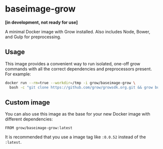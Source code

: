 # baseimage-grow

**[in development, not ready for use]**

A minimal Docker image with Grow installed. Also includes Node, Bower, and Gulp for preprocessing.

## Usage

This image provides a convenient way to run isolated, one-off grow commands with all the correct
dependencies and preprocessors present. For example:

```bash
docker run --rm=true --workdir=/tmp -i grow/baseimage-grow \
  bash -c "git clone https://github.com/grow/growsdk.org.git && grow build growsdk.org/"
```

## Custom image

You can also use this image as the base for your new Docker image with different dependencies:

```
FROM grow/baseimage-grow:latest
```

It is recommended that you use a image tag like `:0.0.52` instead of the `:latest`.

